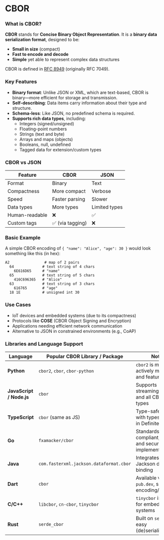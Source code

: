 # CBOR

### What is CBOR?

**CBOR** stands for **Concise Binary Object Representation**. It is a **binary data serialization format**, designed to be:

- **Small in size** (compact)
- **Fast to encode and decode**
- **Simple** yet able to represent complex data structures

CBOR is defined in [RFC 8949](https://datatracker.ietf.org/doc/html/rfc8949) (originally RFC 7049).

### Key Features

- **Binary format**: Unlike JSON or XML, which are text-based, CBOR is binary—more efficient for storage and transmission.
- **Self-describing**: Data items carry information about their type and structure.
- **Schema-less**: Like JSON, no predefined schema is required.
- **Supports rich data types**, including:
  - Integers (signed/unsigned)
  - Floating-point numbers
  - Strings (text and byte)
  - Arrays and maps (objects)
  - Booleans, null, undefined
  - Tagged data for extension/custom types

### CBOR vs JSON

| Feature        | CBOR             | JSON          |
| -------------- | ---------------- | ------------- |
| Format         | Binary           | Text          |
| Compactness    | More compact     | Verbose       |
| Speed          | Faster parsing   | Slower        |
| Data types     | More types       | Limited types |
| Human-readable | ❌               | ✅            |
| Custom tags    | ✅ (via tagging) | ❌            |

### Basic Example

A simple CBOR encoding of `{ "name": "Alice", "age": 30 }` would look something like this (in hex):

```
A2                # map of 2 pairs
  64             # text string of 4 chars
    6E616D65     # "name"
  65             # text string of 5 chars
    416C696365   # "Alice"
  63             # text string of 3 chars
    616765       # "age"
  18 1E          # unsigned int 30
```

### Use Cases

- IoT devices and embedded systems (due to its compactness)
- Protocols like **COSE** (CBOR Object Signing and Encryption)
- Applications needing efficient network communication
- Alternative to JSON in constrained environments (e.g., CoAP)

### Libraries and Language Support

| Language                 | Popular CBOR Library / Package          | Notes                                                 |
| ------------------------ | --------------------------------------- | ----------------------------------------------------- |
| **Python**               | `cbor2`, `cbor`, `cbor-python`          | `cbor2` is most actively maintained and feature-rich  |
| **JavaScript / Node.js** | `cbor`                                  | Supports streaming, tags, and all CBOR data types     |
| **TypeScript**           | `cbor` (same as JS)                     | Type-safe usage with types defined in DefinitelyTyped |
| **Go**                   | `fxamacker/cbor`                        | Standards-compliant, fast, and secure implementation  |
| **Java**                 | `com.fasterxml.jackson.dataformat.cbor` | Integrates with Jackson data-binding                  |
| **Dart**                 | `cbor`                                  | Available via `pub.dev`, supports encoding/decoding   |
| **C/C++**                | `libcbor`, `cn-cbor`, `tinycbor`        | `tinycbor` is popular for embedded systems            |
| **Rust**                 | `serde_cbor`                            | Built on `serde` for easy (de)serialization           |
